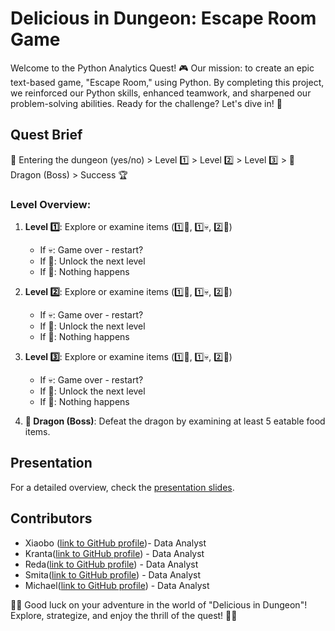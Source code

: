 # Delicious in Dungeon: Escape Room Game

Welcome to the Python Analytics Quest! 🎮 Our mission: to create an epic text-based game, "Escape Room," using Python. By completing this project, we reinforced our Python skills, enhanced teamwork, and sharpened our problem-solving abilities. Ready for the challenge? Let's dive in! 🚀

## Quest Brief
🏰 Entering the dungeon (yes/no) > Level 1️⃣ > Level 2️⃣ > Level 3️⃣ > 🐉 Dragon (Boss) > Success 🏆

### Level Overview:
1. **Level 1️⃣**: Explore or examine items (1️⃣🔑, 1️⃣💀, 2️⃣🍗)
   - If 💀: Game over - restart?
   - If 🔑: Unlock the next level
   - If 🍗: Nothing happens

2. **Level 2️⃣**: Explore or examine items (1️⃣🔑, 1️⃣💀, 2️⃣🍗)
   - If 💀: Game over - restart?
   - If 🔑: Unlock the next level
   - If 🍗: Nothing happens

3. **Level 3️⃣**: Explore or examine items (1️⃣🔑, 1️⃣💀, 2️⃣🍗)
   - If 💀: Game over - restart?
   - If 🔑: Unlock the next level
   - If 🍗: Nothing happens

4. **🐉 Dragon (Boss)**: Defeat the dragon by examining at least 5 eatable food items.

## Presentation
For a detailed overview, check the [presentation slides](https://docs.google.com/presentation/d/1uukvpNNwX6-tdKJ2T-HxcvnL1N-v7FMbRb1MfbsXQJA/edit#slide=id.g2be405c8e65_0_126).

## Contributors
- Xiaobo ([link to GitHub profile](https://github.com/txiao9331))- Data Analyst
- Kranta([link to GitHub profile](https://github.com/krantagat)) - Data Analyst
- Reda([link to GitHub profile](https://github.com/reri013)) - Data Analyst
- Smita([link to GitHub profile](https://github.com/Smita401)) - Data Analyst
- Michael([link to GitHub profile](https://github.com/Mike578)) - Data Analyst

🍴🎲 Good luck on your adventure in the world of "Delicious in Dungeon"! Explore, strategize, and enjoy the thrill of the quest! 🚀🌟
